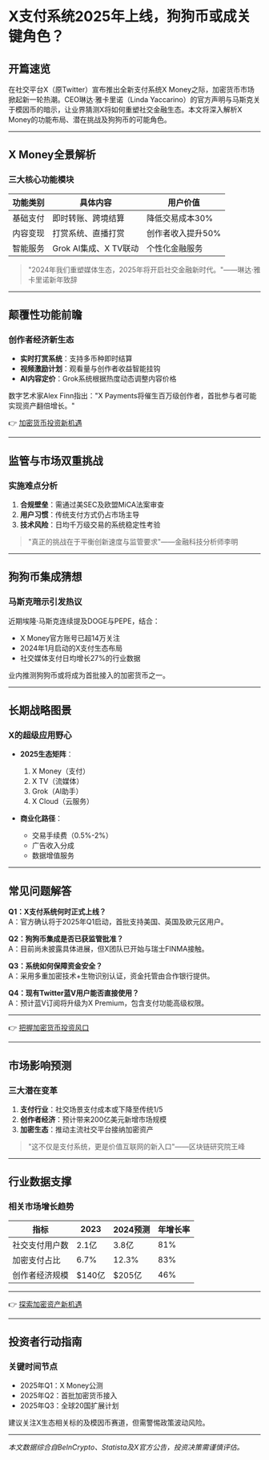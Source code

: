 # X支付系统2025年上线，狗狗币或成关键角色？

## 开篇速览
在社交平台X（原Twitter）宣布推出全新支付系统X Money之际，加密货币市场掀起新一轮热潮。CEO琳达·雅卡里诺（Linda Yaccarino）的官方声明与马斯克关于模因币的暗示，让业界猜测X将如何重塑社交金融生态。本文将深入解析X Money的功能布局、潜在挑战及狗狗币的可能角色。

---

## X Money全景解析

### 三大核心功能模块
| 功能类别 | 具体内容 | 用户价值 |
|---------|----------|----------|
| 基础支付 | 即时转账、跨境结算 | 降低交易成本30% |
| 内容变现 | 打赏系统、直播打赏 | 创作者收入提升50% |
| 智能服务 | Grok AI集成、X TV联动 | 个性化金融服务 |

> "2024年我们重塑媒体生态，2025年将开启社交金融新时代。"——琳达·雅卡里诺新年致辞

---

## 颠覆性功能前瞻

### 创作者经济新生态
- **实时打赏系统**：支持多币种即时结算
- **视频激励计划**：观看量与创作者收益智能挂钩
- **AI内容定价**：Grok系统根据热度动态调整内容价格

数字艺术家Alex Finn指出："X Payments将催生百万级创作者，首批参与者可能实现资产翻倍增长。"

👉 [加密货币投资新机遇](https://bit.ly/okx_welcome)

---

## 监管与市场双重挑战

### 实施难点分析
1. **合规壁垒**：需通过美SEC及欧盟MiCA法案审查
2. **用户习惯**：传统支付方式仍占市场主导
3. **技术风险**：日均千万级交易的系统稳定性考验

> "真正的挑战在于平衡创新速度与监管要求"——金融科技分析师李明

---

## 狗狗币集成猜想

### 马斯克暗示引发热议
近期埃隆·马斯克连续提及DOGE与PEPE，结合：
- X Money官方账号已超14万关注
- 2024年1月启动的X支付生态布局
- 社交媒体支付日均增长27%的行业数据

业内推测狗狗币或将成为首批接入的加密货币之一。

---

## 长期战略图景

### X的超级应用野心
- **2025生态矩阵**：
  1. X Money（支付）
  2. X TV（流媒体）
  3. Grok（AI助手）
  4. X Cloud（云服务）

- **商业化路径**：
  - 交易手续费（0.5%-2%）
  - 广告收入分成
  - 数据增值服务

---

## 常见问题解答

**Q1：X支付系统何时正式上线？**  
A：官方确认将于2025年Q1启动，首批支持美国、英国及欧元区用户。

**Q2：狗狗币集成是否已获监管批准？**  
A：目前尚未披露具体进展，但X团队已开始与瑞士FINMA接触。

**Q3：系统如何保障资金安全？**  
A：采用多重加密技术+生物识别认证，资金托管由合作银行提供。

**Q4：现有Twitter蓝V用户能否直接使用？**  
A：预计蓝V订阅将升级为X Premium，包含支付功能高级权限。

---

👉 [把握加密货币投资风口](https://bit.ly/okx_welcome)

---

## 市场影响预测

### 三大潜在变革
1. **支付行业**：社交场景支付成本或下降至传统1/5
2. **创作者经济**：预计带来200亿美元新增市场规模
3. **加密生态**：推动主流社交平台接纳加密资产

> "这不仅是支付系统，更是价值互联网的新入口"——区块链研究院王峰

---

## 行业数据支撑

### 相关市场增长趋势
| 指标 | 2023 | 2024预测 | 年增长率 |
|------|------|----------|----------|
| 社交支付用户数 | 2.1亿 | 3.8亿 | 81% |
| 加密支付占比 | 6.7% | 12.3% | 83% |
| 创作者经济规模 | $140亿 | $205亿 | 46% |

---

👉 [探索加密资产新机遇](https://bit.ly/okx_welcome)

---

## 投资者行动指南

### 关键时间节点
- 2025年Q1：X Money公测
- 2025年Q2：首批加密货币接入
- 2025年Q3：全球20国扩展计划

建议关注X生态相关标的及模因币赛道，但需警惕政策波动风险。

---

*本文数据综合自BeInCrypto、Statista及X官方公告，投资决策需谨慎评估。*
